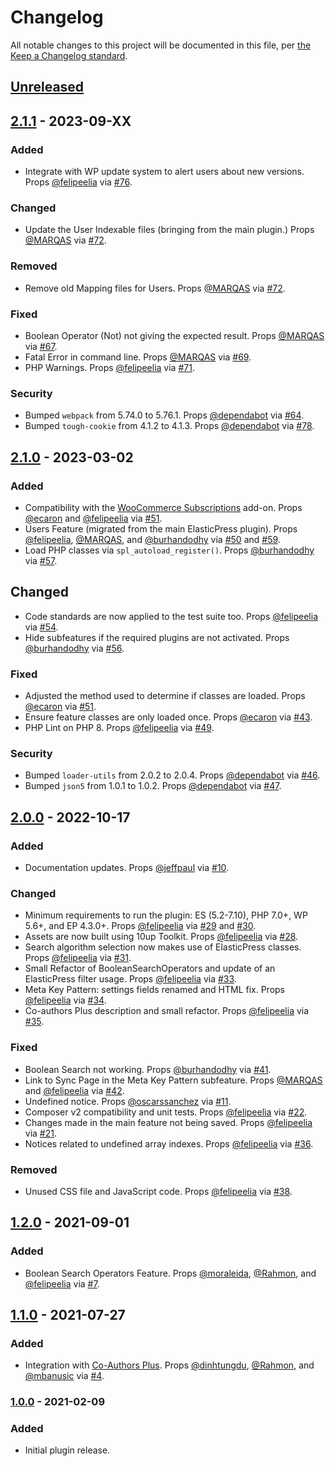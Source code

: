 # Changelog

All notable changes to this project will be documented in this file, per [the Keep a Changelog standard](http://keepachangelog.com/).

## [Unreleased]

<!--
### Added
### Changed
### Deprecated
### Removed
### Fixed
### Security
-->

## [2.1.1] - 2023-09-XX

### Added
- Integrate with WP update system to alert users about new versions. Props [@felipeelia](https://github.com/felipeelia) via [#76](https://github.com/10up/ElasticPress/pull/76).

### Changed
- Update the User Indexable files (bringing from the main plugin.) Props [@MARQAS](https://github.com/MARQAS) via [#72](https://github.com/10up/ElasticPress/pull/72).

### Removed
- Remove old Mapping files for Users. Props [@MARQAS](https://github.com/MARQAS) via [#72](https://github.com/10up/ElasticPress/pull/72).

### Fixed
- Boolean Operator (Not) not giving the expected result. Props [@MARQAS](https://github.com/MARQAS) via [#67](https://github.com/10up/ElasticPress/pull/67).
- Fatal Error in command line. Props [@MARQAS](https://github.com/MARQAS) via [#69](https://github.com/10up/ElasticPress/pull/69).
- PHP Warnings. Props [@felipeelia](https://github.com/felipeelia) via [#71](https://github.com/10up/ElasticPress/pull/71).

### Security
- Bumped `webpack` from 5.74.0 to 5.76.1. Props [@dependabot](https://github.com/dependabot) via [#64](https://github.com/10up/ElasticPressLabs/pull/64).
- Bumped `tough-cookie` from 4.1.2 to 4.1.3. Props [@dependabot](https://github.com/dependabot) via [#78](https://github.com/10up/ElasticPressLabs/pull/78).

## [2.1.0] - 2023-03-02

### Added
- Compatibility with the [WooCommerce Subscriptions](https://woocommerce.com/products/woocommerce-subscriptions/) add-on. Props [@ecaron](https://github.com/ecaron) and [@felipeelia](https://github.com/felipeelia) via [#51](https://github.com/10up/ElasticPressLabs/pull/51).
- Users Feature (migrated from the main ElasticPress plugin). Props [@felipeelia](https://github.com/felipeelia), [@MARQAS](https://github.com/MARQAS), and [@burhandodhy](https://github.com/burhandodhy) via [#50](https://github.com/10up/ElasticPressLabs/pull/50) and [#59](https://github.com/10up/ElasticPressLabs/pull/50).
- Load PHP classes via `spl_autoload_register()`. Props [@burhandodhy](https://github.com/burhandodhy) via [#57](https://github.com/10up/ElasticPressLabs/pull/57).

## Changed
- Code standards are now applied to the test suite too. Props [@felipeelia](https://github.com/felipeelia) via [#54](https://github.com/10up/ElasticPressLabs/pull/54).
- Hide subfeatures if the required plugins are not activated. Props [@burhandodhy](https://github.com/burhandodhy) via [#56](https://github.com/10up/ElasticPressLabs/pull/56).

### Fixed
- Adjusted the method used to determine if classes are loaded. Props [@ecaron](https://github.com/ecaron) via [#51](https://github.com/10up/ElasticPressLabs/pull/51).
- Ensure feature classes are only loaded once. Props [@ecaron](https://github.com/ecaron) via [#43](https://github.com/10up/ElasticPressLabs/pull/43).
- PHP Lint on PHP 8. Props [@felipeelia](https://github.com/felipeelia) via [#49](https://github.com/10up/ElasticPressLabs/pull/49).

### Security
- Bumped `loader-utils` from 2.0.2 to 2.0.4. Props [@dependabot](https://github.com/dependabot) via [#46](https://github.com/10up/ElasticPressLabs/pull/46).
- Bumped `json5` from 1.0.1 to 1.0.2. Props [@dependabot](https://github.com/dependabot) via [#47](https://github.com/10up/ElasticPressLabs/pull/46).

## [2.0.0] - 2022-10-17

### Added
- Documentation updates. Props [@jeffpaul](https://github.com/jeffpaul) via [#10](https://github.com/10up/ElasticPressLabs/pull/10).

### Changed
- Minimum requirements to run the plugin: ES (5.2-7.10), PHP 7.0+, WP 5.6+, and EP 4.3.0+. Props [@felipeelia](https://github.com/felipeelia) via [#29](https://github.com/10up/ElasticPressLabs/pull/29) and [#30](https://github.com/10up/ElasticPressLabs/pull/30).
- Assets are now built using 10up Toolkit. Props [@felipeelia](https://github.com/felipeelia) via [#28](https://github.com/10up/ElasticPressLabs/pull/28).
- Search algorithm selection now makes use of ElasticPress classes. Props [@felipeelia](https://github.com/felipeelia) via [#31](https://github.com/10up/ElasticPressLabs/pull/31).
- Small Refactor of BooleanSearchOperators and update of an ElasticPress filter usage. Props [@felipeelia](https://github.com/felipeelia) via [#33](https://github.com/10up/ElasticPressLabs/pull/33).
- Meta Key Pattern: settings fields renamed and HTML fix. Props [@felipeelia](https://github.com/felipeelia) via [#34](https://github.com/10up/ElasticPressLabs/pull/34).
- Co-authors Plus description and small refactor. Props [@felipeelia](https://github.com/felipeelia) via [#35](https://github.com/10up/ElasticPressLabs/pull/35).

### Fixed
- Boolean Search not working. Props [@burhandodhy](https://github.com/burhandodhy) via [#41](https://github.com/10up/ElasticPressLabs/pull/41).
- Link to Sync Page in the Meta Key Pattern subfeature. Props [@MARQAS](https://github.com/MARQAS) and [@felipeelia](https://github.com/felipeelia) via [#42](https://github.com/10up/ElasticPressLabs/pull/42).
- Undefined notice. Props [@oscarssanchez](https://github.com/oscarssanchez) via [#11](https://github.com/10up/ElasticPressLabs/pull/11).
- Composer v2 compatibility and unit tests. Props [@felipeelia](https://github.com/felipeelia) via [#22](https://github.com/10up/ElasticPressLabs/pull/22).
- Changes made in the main feature not being saved. Props [@felipeelia](https://github.com/felipeelia) via [#21](https://github.com/10up/ElasticPressLabs/pull/21).
- Notices related to undefined array indexes. Props [@felipeelia](https://github.com/felipeelia) via [#36](https://github.com/10up/ElasticPressLabs/pull/36).

### Removed
- Unused CSS file and JavaScript code. Props [@felipeelia](https://github.com/felipeelia) via [#38](https://github.com/10up/ElasticPressLabs/pull/38).

## [1.2.0] - 2021-09-01
### Added
- Boolean Search Operators Feature. Props [@moraleida](https://github.com/moraleida), [@Rahmon](https://github.com/Rahmon), and [@felipeelia](https://github.com/felipeelia) via [#7](https://github.com/10up/ElasticPressLabs/pull/7).

## [1.1.0] - 2021-07-27
### Added
- Integration with [Co-Authors Plus](https://wordpress.org/plugins/co-authors-plus/). Props [@dinhtungdu](https://github.com/dinhtungdu), [@Rahmon](https://github.com/Rahmon), and [@mbanusic](https://github.com/mbanusic) via [#4](https://github.com/10up/ElasticPressLabs/pull/4).

### [1.0.0] - 2021-02-09
### Added
- Initial plugin release.

[Unreleased]: https://github.com/10up/ElasticPressLabs/compare/trunk...develop
[2.1.1]: https://github.com/10up/ElasticPressLabs/compare/2.1.0...2.1.1
[2.1.0]: https://github.com/10up/ElasticPressLabs/compare/2.0.0...2.1.0
[2.0.0]: https://github.com/10up/ElasticPressLabs/compare/1.2.0...2.0.0
[1.2.0]: https://github.com/10up/ElasticPressLabs/compare/1.1.0...1.2.0
[1.1.0]: https://github.com/10up/ElasticPressLabs/compare/1.0.0...1.1.0
[1.0.0]: https://github.com/10up/ElasticPressLabs/releases/tag/1.0.0
